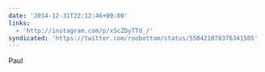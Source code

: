 ```yaml
---
date: '2014-12-31T22:12:46+00:00'
links:
  - 'http://instagram.com/p/xScZDyTTd_/'
syndicated: 'https://twitter.com/roobottom/status/550421078376341505'
---
```

Paul 
